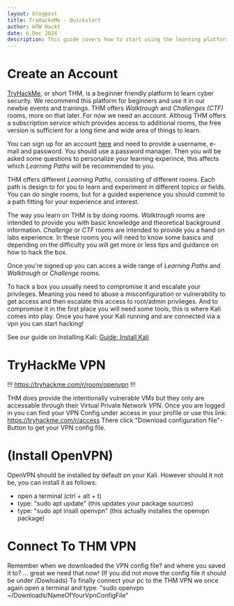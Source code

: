```yaml
---
layout: blogpost
title: TryHackeMe - Quickstart
author: HTW Hackt
date: 6.Dec 2024
description: This guide covers how to start using the learning platform TryHackMe.com.
---
```


# Create an Account

[TryHackMe](https://tryhackme.com), or short THM, is a beginner friendly platform to learn cyber security.
We recommend this platform for beginners and use it in our newbie events and trainings. THM offers *Walktrough* and *Challenges (CTF)* rooms, more on that later. For now we need an account. Althoug THM offers a subscription service which provides access to additional rooms, the free version is sufficient for a long time and wide area of things to learn.

You can sign up for an account [here](https://tryhackme.com/signup) and need to provide a username, e-mail and password. You should use a password manager.
Then you will be asked some questions to personalize your learning experince, this affects which *Learning Paths* will be recommended to you.

THM offers different *Learning Paths*, consisting of different rooms. Each path is design to for you to learn and experiment in different topics or fields. You can do single rooms, but for a guided experience you should commit to a path fitting for your experience and interest.

The way you learn on THM is by doing rooms. *Walktrough* rooms are intended to provide you with basic knowledge and theoretical background information. *Challenge* or *CTF* rooms are intended to provide you a hand on labs experience. In these rooms you will need to know some basics and depending on the difficulty you will get more or less tips and guidance on how to hack the box.

Once you're signed up you can acces a wide range of *Learning Paths* and *Walktrough* or *Challenge* rooms.

To hack a box you usually need to compromise it and escalate your privileges. Meaning you need to abuse a misconfiguration or vulnerability to get access and then escalate this access to root/admin privileges.
And to compromise it in the first place you will need some tools, this is where Kali comes into play. Once you have your Kali running and are connected via a vpn you can start hacking!

See our guide on Installing Kali: [Guide: Install Kali](./InstallKali.md)

#  TryHackMe VPN

!!!
https://tryhackme.com/r/room/openvpn
!!!

THM does provide the intentionally vulnerable VMs but they only are accessable through their Virtual Private Network *VPN*. 
Once you are logged in you can find your VPN Config under access in your profile or use this link: https://tryhackme.com/r/access
There click "Download configuration file"-Button to get your VPN config file.

# (Install OpenVPN)

OpenVPN should be installed by default on your Kali. However should it not be, you can install it as follows:
* open a terminal (ctrl + alt + t)
* type: "sudo apt update" (this updates your package sources)
* type: "sudo apt insall openvpn" (this actually installes the openvpn package)

# Connect To THM VPN

Remember when we downloaded the VPN config file? and where you saved it to? ... great we need that now! (If you did not move the config file it should be under /Dowloads)
To finally connect your pc to the THM VPN we once again open a terminal and type: "sudo openvpn ~/Downloads/NameOfYourVpnConfigFile" 

